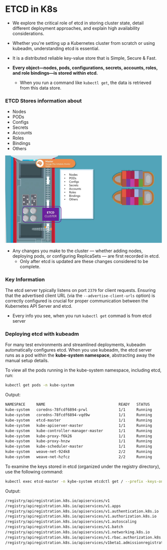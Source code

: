 # ETCD in K8s

-   We explore the critical role of etcd in storing cluster state, detail different deployment approaches, and explain high availability considerations.
-   Whether you're setting up a Kubernetes cluster from scratch or using kubeadm, understanding etcd is essential.

- It is a distributed reliable key-value store that is Simple, Secure & Fast.
-   **Every object—nodes, pods, configurations, secrets, accounts, roles, and role bindings—is stored within etcd.**
    -   When you run a command like ```kubectl get```, the data is retrieved from this data store.

### ETCD Stores information about
-   Nodes
-   PODs
-   Configs
-   Secrets
-   Accounts
-   Roles
-   Bindings
-   Others

![](../../images/kubernetes_core3.png)

- Any changes you make to the cluster — whether adding nodes, deploying pods, or configuring ReplicaSets — are first recorded in etcd.
    - Only after etcd is updated are these changes considered to be complete.

### Key Information

The etcd server typically listens on port ```2379``` for client requests. Ensuring that the advertised client URL (via the ```--advertise-client-urls``` option) is correctly configured is crucial for proper communication between the Kubernetes API Server and etcd.


- Every info you see, when you run ```kubectl get``` commad is from etcd server




### Deploying etcd with kubeadm
For many test environments and streamlined deployments, kubeadm automatically configures etcd. When you use kubeadm, the etcd server runs as a pod within the **kube-system namespace**, abstracting away the manual setup details.

To view all the pods running in the kube-system namespace, including etcd, run:
```bash
kubectl get pods -n kube-system
```
Output:
```bash
NAMESPACE     NAME                                 READY   STATUS      RESTARTS   AGE
kube-system   coredns-78fcdf6894-prwl              1/1     Running     0          1h
kube-system   coredns-78fcdf6894-vqd9w             1/1     Running     0          1h
kube-system   etcd-master                          1/1     Running     0          1h
kube-system   kube-apiserver-master                1/1     Running     0          1h
kube-system   kube-controller-manager-master       1/1     Running     0          1h
kube-system   kube-proxy-f6k26                     1/1     Running     0          1h
kube-system   kube-proxy-hnzw                      1/1     Running     0          1h
kube-system   kube-scheduler-master                1/1     Running     0          1h
kube-system   weave-net-924k8                      2/2     Running     1          1h
kube-system   weave-net-hzfcz                      2/2     Running     1          1h
```

To examine the keys stored in etcd (organized under the registry directory), use the following command:
```bash
kubectl exec etcd-master -n kybe-system etcdctl get / --prefix -keys-only
```

Output:
```bash
/registry/apiregistration.k8s.io/apiservices/v1
/registry/apiregistration.k8s.io/apiservices/v1.apps
/registry/apiregistration.k8s.io/apiservices/v1.authentication.k8s.io
/registry/apiregistration.k8s.io/apiservices/v1.authorization.k8s.io
/registry/apiregistration.k8s.io/apiservices/v1.autoscaling
/registry/apiregistration.k8s.io/apiservices/v1.batch
/registry/apiregistration.k8s.io/apiservices/v1.networking.k8s.io
/registry/apiregistration.k8s.io/apiservices/v1.rbac.authorization.k8s.io
/registry/apiregistration.k8s.io/apiservices/v1beta1.admissionregistration.k8s.io
```